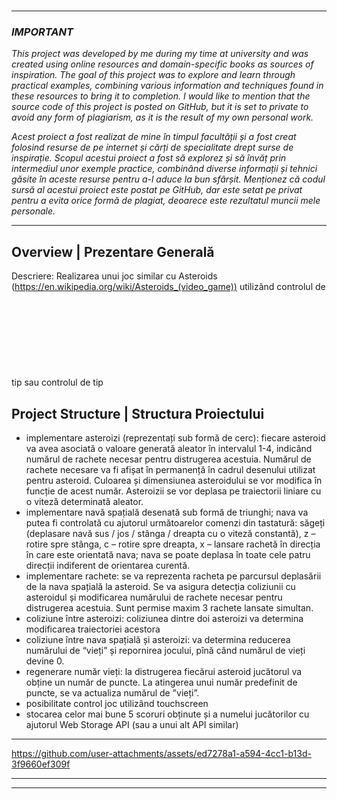# 
*******************************************************
### *IMPORTANT*
*This project was developed by me during my time at university and was created using online resources and domain-specific books as sources of inspiration. The goal of this project was to explore and learn through practical examples, combining various information and techniques found in these resources to bring it to completion. I would like to mention that the source code of this project is posted on GitHub, but it is set to private to avoid any form of plagiarism, as it is the result of my own personal work.*

*Acest proiect a fost realizat de mine în timpul facultății și a fost creat folosind resurse de pe internet și cărți de specialitate drept surse de inspirație. Scopul acestui proiect a fost să explorez și să învăț prin intermediul unor exemple practice, combinând diverse informații și tehnici găsite în aceste resurse pentru a-l aduce la bun sfârșit. Menționez că codul sursă al acestui proiect este postat pe GitHub, dar este setat pe privat pentru a evita orice formă de plagiat, deoarece este rezultatul muncii mele personale.*

*******************************************************

## Overview | Prezentare Generală
Descriere: Realizarea unui joc similar cu Asteroids (https://en.wikipedia.org/wiki/Asteroids_(video_game))
utilizând controlul de tip <canvas> sau controlul de tip <svg>. În cazurile în care regulile standard diferă de
regulile din cerințele de mai jos trebuie implementată varianta din cerințe.
Exemplu: https://m1el.github.io/wasm-asteroids/demo/demo.html

## Project Structure | Structura Proiectului
- implementare asteroizi (reprezentați sub formă de cerc): fiecare asteroid va avea asociată o valoare generată
aleator în intervalul 1-4, indicând numărul de rachete necesar pentru distrugerea acestuia. Numărul de rachete
necesare va fi afișat în permanență în cadrul desenului utilizat pentru asteroid. Culoarea și dimensiunea
asteroidului se vor modifica în funcție de acest număr. Asteroizii se vor deplasa pe traiectorii liniare cu o viteză
determinată aleator.
- implementare navă spațială desenată sub formă de triunghi; nava va putea fi controlată cu ajutorul
următoarelor comenzi din tastatură: săgeți (deplasare navă sus / jos / stânga / dreapta cu o viteză constantă), z – rotire spre stânga,
c – rotire spre dreapta, x – lansare rachetă în direcția în care este orientată nava; nava se poate deplasa în toate cele patru direcții
indiferent de orientarea curentă.
- implementare rachete: se va reprezenta racheta pe parcursul deplasării de la nava spațială la asteroid. Se va
asigura detecția coliziunii cu asteroidul și modificarea numărului de rachete necesar pentru distrugerea acestuia.
Sunt permise maxim 3 rachete lansate simultan.
- coliziune între asteroizi: coliziunea dintre doi asteroizi va determina modificarea traiectoriei acestora
- coliziune între nava spațială și asteroizi: va determina reducerea numărului de “vieți” și repornirea jocului,
pînă când numărul de vieți devine 0.
- regenerare număr vieți: la distrugerea fiecărui asteroid jucătorul va obține un număr de puncte. La atingerea
unui număr predefinit de puncte, se va actualiza numărul de ”vieți”.
- posibilitate control joc utilizând touchscreen
- stocarea celor mai bune 5 scoruri obținute și a numelui jucătorilor cu ajutorul Web Storage API (sau a unui
alt API similar)

*******************************************************

https://github.com/user-attachments/assets/ed7278a1-a594-4cc1-b13d-3f9660ef309f

*******************************************************

---
